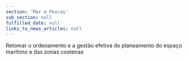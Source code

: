 ```yaml
---
section: 'Mar e Pescas'
sub_section: null
fulfilled_date: null
links_to_news_articles: null
---
```


Retomar o ordenamento e a gestão efetiva do planeamento do espaço marítimo e das zonas costeiras